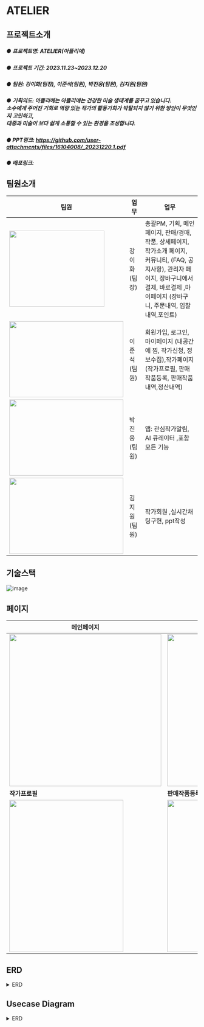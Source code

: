 # ATELIER
## 프로젝트소개
##### ● 프로젝트명: ATELIER(아뜰리에)
##### ● 프로젝트 기간: 2023.11.23~2023.12.20
##### ● 팀원: 강이화(팀장), 이준석(팀원), 박진웅(팀원), 김지원(팀원)
##### ● 기획의도: 아뜰리에는 아뜰리에는 건강한 미술 생태계를 꿈꾸고 있습니다. <br/> 소수에게 주어진 기회로 역량 있는 작가의 활동기회가 박탈되지 않기 위한 방안이 무엇인지 고민하고, <br/> 대중과 미술이 보다 쉽게 소통할 수 있는 환경을 조성합니다.
##### ● PPT링크:  https://github.com/user-attachments/files/16104008/_20231220.1.pdf
##### ● 배포링크: 

## 팀원소개
|팀원|업무|업무|  
|------|---|---|
|<img src="https://github.com/siwool123/atelier/assets/138649745/fb9efb48-7b25-4d7d-b82b-c5a4bd94fa15.png" width="250" height="200"/>|강이화(팀장)|총괄PM, 기획, 메인페이지, 판매/경매, 작품, 상세페이지, 작가소개 페이지, 커뮤니티, (FAQ, 공지사항), 관리자 페이지, 장바구니에서 결제, 바로결제 ,마이페이지 (장바구니, 주문내역, 입찰내역,포인트)
|<img src="https://github.com/siwool123/atelier/assets/138649745/b19edeac-8686-4a88-a01c-de175e32feb0.png" width="300" height="200"/>|이준석(팀원)|회원가입, 로그인, 마이페이지 (내공간에 찜, 작가신청, 정보수집),작가페이지 (작가프로필, 판매작품등록, 판매작품내역,정산내역)|
|<img src="https://github.com/siwool123/atelier/assets/138649745/d362abaa-53fb-40c2-ae60-5b5b5c2377cd" width="300" height="200"/>|박진웅(팀원)|앱: 관심작가알림, AI 큐레이터 ,포함 모든 기능|
|<img src="https://github.com/siwool123/atelier/assets/138649745/270f1d36-d590-4727-ab3e-4d47ae4f6296" width="300" height="200"/>|김지원(팀원)| 작가회원 ,실시간채팅구현, ppt작성 |

## 기술스택
![image](https://github.com/siwool123/atelier/assets/138649745/8eea34ff-ca6d-4135-9f03-67aacd701bb0)

## 페이지
|메인페이지|로그인|회원가입|
|---|---|----|
|<img src="https://github.com/siwool123/atelier/assets/138649745/d4fc571f-c7ab-4d0c-9538-6b61ffecf100" width="400" height="400"/>|<img src="https://github.com/siwool123/atelier/assets/138649745/152e54ab-994b-48c8-8bcf-8e317586a262" width="400" height="400"/>|<img src="https://github.com/siwool123/atelier/assets/138649745/b3416840-b27a-420a-8e48-2cf501877488" width="400" height="400"/>
|**작가프로필**|**판매작품등록**|**판매작품내역**|
|<img src="https://github.com/siwool123/atelier/assets/138649745/60a33d4b-ac15-4d5c-ad5b-7d17048cbc51" width="300" height="400"/>|<img src="https://github.com/siwool123/atelier/assets/138649745/0a5bab8f-4506-4959-8650-7f3f95bb2b02" width="300" height="400"/>|<img src="https://github.com/siwool123/atelier/assets/138649745/1dd4bcc6-166b-4453-9c01-785244b33a2a" width="300" height="400"/>


## ERD
<details>
  <summary>ERD</summary>
  <img src="https://github.com/siwool123/atelier/assets/138649745/7baf8da8-c90d-465d-8c4a-b4efc7831eb1"/>
</details>

## Usecase Diagram
<details>
  <summary>ERD</summary>
  <img src="https://github.com/siwool123/atelier/assets/138649745/7fc54ba2-0933-49df-b2f7-8fabdb463c69"/>
  <img src= "https://github.com/siwool123/atelier/assets/138649745/5d63eb48-c2e3-4e10-9626-1f969577be77"/>
</details>

